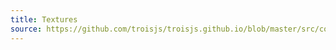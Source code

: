 ```yaml
---
title: Textures
source: https://github.com/troisjs/troisjs.github.io/blob/master/src/components/materials/Textures.vue
---
```


<ClientOnly>
  <Dyn folder="materials" component="Textures" />
</ClientOnly>
